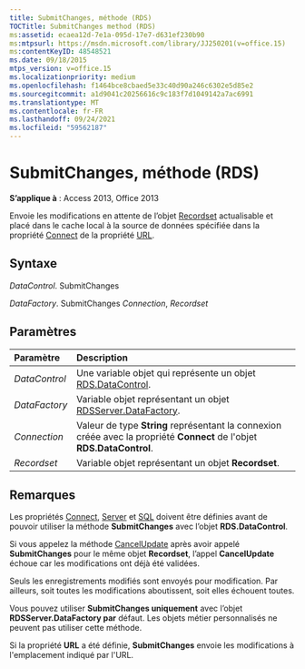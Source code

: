 ```yaml
---
title: SubmitChanges, méthode (RDS)
TOCTitle: SubmitChanges method (RDS)
ms:assetid: ecaea12d-7e1a-095d-17e7-d631ef230b90
ms:mtpsurl: https://msdn.microsoft.com/library/JJ250201(v=office.15)
ms:contentKeyID: 48548521
ms.date: 09/18/2015
mtps_version: v=office.15
ms.localizationpriority: medium
ms.openlocfilehash: f1464bce8cbaed5e33c40d90a246c6302e5d85e2
ms.sourcegitcommit: a1d9041c20256616c9c183f7d1049142a7ac6991
ms.translationtype: MT
ms.contentlocale: fr-FR
ms.lasthandoff: 09/24/2021
ms.locfileid: "59562187"
---
```

# <a name="submitchanges-method-rds"></a>SubmitChanges, méthode (RDS)

**S’applique à** : Access 2013, Office 2013

Envoie les modifications en attente de l’objet [Recordset](recordset-object-ado.md) actualisable et placé dans le cache local à la source de données spécifiée dans la propriété [Connect](connect-property-rds.md) de la propriété [URL](url-property-rds.md).

## <a name="syntax"></a>Syntaxe

*DataControl*. SubmitChanges

*DataFactory*. SubmitChanges *Connection*, *Recordset*

## <a name="parameters"></a>Paramètres

|Paramètre|Description|
|:--------|:----------|
|*DataControl* |Une variable objet qui représente un objet [RDS.DataControl](datacontrol-object-rds.md).|
|*DataFactory* |Variable objet représentant un objet [RDSServer.DataFactory](datafactory-object-rdsserver.md).|
|*Connection* |Valeur de type **String** représentant la connexion créée avec la propriété **Connect** de l'objet **RDS.DataControl**.|
|*Recordset* |Variable objet représentant un objet **Recordset**.|

## <a name="remarks"></a>Remarques

Les propriétés [Connect](connect-property-rds.md), [Server](server-property-rds.md) et [SQL](https://docs.microsoft.com/office/vba/access/concepts/miscellaneous/sql-property-ado) doivent être définies avant de pouvoir utiliser la méthode **SubmitChanges** avec l’objet **RDS.DataControl**.

Si vous appelez la méthode [CancelUpdate](cancelupdate-method-rds.md) après avoir appelé **SubmitChanges** pour le même objet **Recordset**, l’appel **CancelUpdate** échoue car les modifications ont déjà été validées.

Seuls les enregistrements modifiés sont envoyés pour modification. Par ailleurs, soit toutes les modifications aboutissent, soit elles échouent toutes.

Vous pouvez utiliser **SubmitChanges uniquement** avec l’objet  **RDSServer.DataFactory par** défaut. Les objets métier personnalisés ne peuvent pas utiliser cette méthode.

Si la propriété **URL** a été définie, **SubmitChanges** envoie les modifications à l'emplacement indiqué par l'URL.

